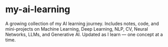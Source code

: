 # my-ai-learning
A growing collection of my AI learning journey. Includes notes, code, and mini-projects on Machine Learning, Deep Learning, NLP, CV, Neural Networks, LLMs, and Generative AI. Updated as I learn — one concept at a time.

